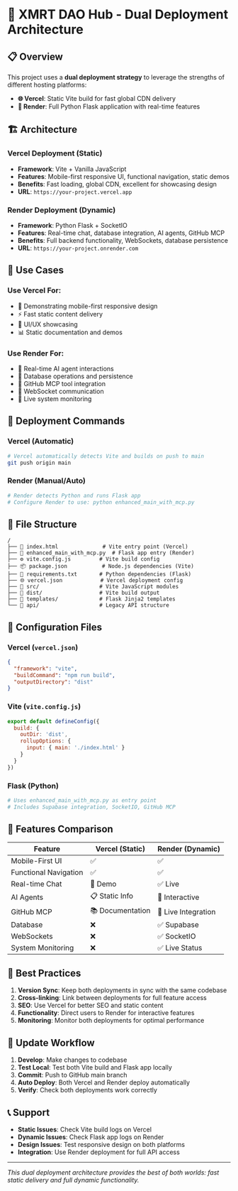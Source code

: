 # 🚀 XMRT DAO Hub - Dual Deployment Architecture

## 📋 Overview

This project uses a **dual deployment strategy** to leverage the strengths of different hosting platforms:

- **🌐 Vercel**: Static Vite build for fast global CDN delivery
- **🐍 Render**: Full Python Flask application with real-time features

## 🏗️ Architecture

### Vercel Deployment (Static)
- **Framework**: Vite + Vanilla JavaScript
- **Features**: Mobile-first responsive UI, functional navigation, static demos
- **Benefits**: Fast loading, global CDN, excellent for showcasing design
- **URL**: `https://your-project.vercel.app`

### Render Deployment (Dynamic)
- **Framework**: Python Flask + SocketIO
- **Features**: Real-time chat, database integration, AI agents, GitHub MCP
- **Benefits**: Full backend functionality, WebSockets, database persistence
- **URL**: `https://your-project.onrender.com`

## 🎯 Use Cases

### Use Vercel For:
- 📱 Demonstrating mobile-first responsive design
- ⚡ Fast static content delivery
- 🎨 UI/UX showcasing
- 📊 Static documentation and demos

### Use Render For:
- 🤖 Real-time AI agent interactions
- 💾 Database operations and persistence
- 🔗 GitHub MCP tool integration
- 📡 WebSocket communication
- 🔄 Live system monitoring

## 🚀 Deployment Commands

### Vercel (Automatic)
```bash
# Vercel automatically detects Vite and builds on push to main
git push origin main
```

### Render (Manual/Auto)
```bash
# Render detects Python and runs Flask app
# Configure Render to use: python enhanced_main_with_mcp.py
```

## 📂 File Structure

```
/
├── 📄 index.html              # Vite entry point (Vercel)
├── 🐍 enhanced_main_with_mcp.py  # Flask app entry (Render)
├── ⚙️ vite.config.js         # Vite build config
├── 📦 package.json           # Node.js dependencies (Vite)
├── 🐍 requirements.txt       # Python dependencies (Flask)
├── 🌐 vercel.json            # Vercel deployment config
├── 📁 src/                   # Vite JavaScript modules
├── 📁 dist/                  # Vite build output
├── 📁 templates/             # Flask Jinja2 templates
└── 📁 api/                   # Legacy API structure
```

## 🔧 Configuration Files

### Vercel (`vercel.json`)
```json
{
  "framework": "vite",
  "buildCommand": "npm run build",
  "outputDirectory": "dist"
}
```

### Vite (`vite.config.js`)
```javascript
export default defineConfig({
  build: {
    outDir: 'dist',
    rollupOptions: {
      input: { main: './index.html' }
    }
  }
})
```

### Flask (Python)
```python
# Uses enhanced_main_with_mcp.py as entry point
# Includes Supabase integration, SocketIO, GitHub MCP
```

## 🎨 Features Comparison

| Feature | Vercel (Static) | Render (Dynamic) |
|---------|----------------|------------------|
| Mobile-First UI | ✅ | ✅ |
| Functional Navigation | ✅ | ✅ |
| Real-time Chat | 📱 Demo | ✅ Live |
| AI Agents | 📋 Static Info | 🤖 Interactive |
| GitHub MCP | 📚 Documentation | 🔗 Live Integration |
| Database | ❌ | ✅ Supabase |
| WebSockets | ❌ | ✅ SocketIO |
| System Monitoring | ❌ | ✅ Live Status |

## 🌟 Best Practices

1. **Version Sync**: Keep both deployments in sync with the same codebase
2. **Cross-linking**: Link between deployments for full feature access
3. **SEO**: Use Vercel for better SEO and static content
4. **Functionality**: Direct users to Render for interactive features
5. **Monitoring**: Monitor both deployments for optimal performance

## 🔄 Update Workflow

1. **Develop**: Make changes to codebase
2. **Test Local**: Test both Vite build and Flask app locally
3. **Commit**: Push to GitHub main branch
4. **Auto Deploy**: Both Vercel and Render deploy automatically
5. **Verify**: Check both deployments work correctly

## 📞 Support

- **Static Issues**: Check Vite build logs on Vercel
- **Dynamic Issues**: Check Flask app logs on Render
- **Design Issues**: Test responsive design on both platforms
- **Integration**: Use Render deployment for full API access

---

*This dual deployment architecture provides the best of both worlds: fast static delivery and full dynamic functionality.*